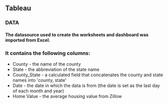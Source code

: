 ## Tableau
### DATA
#### The datasource used to create the worksheets and dashboard was imported from Excel.
### It contains the following columns:
- County - the name of the county
- State - the abbreviation of the state name
- County_State - a calculated field that concatenates the county and state names into 'county, state'
- Date - the date in which the data is from (the date is set as the last day of each month and year)
- Home Value - the average housing value from Zillow 
